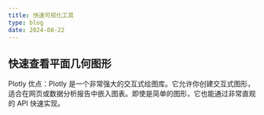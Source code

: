 ```yaml
---
title: 快速可视化工具
type: blog
date: 2024-08-22
---
```


## 快速查看平面几何图形

Plotly
优点：Plotly 是一个非常强大的交互式绘图库。它允许你创建交互式图形，适合在网页或数据分析报告中嵌入图表。即使是简单的图形，它也能通过非常直观的 API 快速实现。
